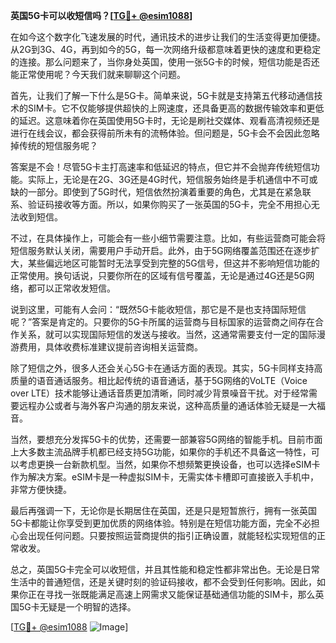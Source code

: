 **英国5G卡可以收短信吗？[[TG💪+ @esim1088](https://t.me/s/esim1088)]**

在如今这个数字化飞速发展的时代，通讯技术的进步让我们的生活变得更加便捷。从2G到3G、4G，再到如今的5G，每一次网络升级都意味着更快的速度和更稳定的连接。那么问题来了，当你身处英国，使用一张5G卡的时候，短信功能是否还能正常使用呢？今天我们就来聊聊这个问题。

首先，让我们了解一下什么是5G卡。简单来说，5G卡就是支持第五代移动通信技术的SIM卡。它不仅能够提供超快的上网速度，还具备更高的数据传输效率和更低的延迟。这意味着你在英国使用5G卡时，无论是刷社交媒体、观看高清视频还是进行在线会议，都会获得前所未有的流畅体验。但问题是，5G卡会不会因此忽略掉传统的短信服务呢？

答案是不会！尽管5G卡主打高速率和低延迟的特点，但它并不会抛弃传统短信功能。实际上，无论是在2G、3G还是4G时代，短信服务始终是手机通信中不可或缺的一部分。即使到了5G时代，短信依然扮演着重要的角色，尤其是在紧急联系、验证码接收等方面。所以，如果你购买了一张英国的5G卡，完全不用担心无法收到短信。

不过，在具体操作上，可能会有一些小细节需要注意。比如，有些运营商可能会将短信服务默认关闭，需要用户手动开启。此外，由于5G网络覆盖范围还在逐步扩大，某些偏远地区可能暂时无法享受到完整的5G信号，但这并不影响短信功能的正常使用。换句话说，只要你所在的区域有信号覆盖，无论是通过4G还是5G网络，都可以正常收发短信。

说到这里，可能有人会问：“既然5G卡能收短信，那它是不是也支持国际短信呢？”答案是肯定的。只要你的5G卡所属的运营商与目标国家的运营商之间存在合作关系，就可以实现国际短信的发送与接收。当然，这通常需要支付一定的国际漫游费用，具体收费标准建议提前咨询相关运营商。

除了短信之外，很多人还会关心5G卡在通话方面的表现。其实，5G卡同样支持高质量的语音通话服务。相比起传统的语音通话，基于5G网络的VoLTE（Voice over LTE）技术能够让通话音质更加清晰，同时减少背景噪音干扰。对于经常需要远程办公或者与海外客户沟通的朋友来说，这种高质量的通话体验无疑是一大福音。

当然，要想充分发挥5G卡的优势，还需要一部兼容5G网络的智能手机。目前市面上大多数主流品牌手机都已经支持5G功能，如果你的手机还不具备这一特性，可以考虑更换一台新款机型。当然，如果你不想频繁更换设备，也可以选择eSIM卡作为解决方案。eSIM卡是一种虚拟SIM卡，无需实体卡槽即可直接嵌入手机中，非常方便快捷。

最后再强调一下，无论你是长期居住在英国，还是只是短暂旅行，拥有一张英国5G卡都能让你享受到更加优质的网络体验。特别是在短信功能方面，完全不必担心会出现任何问题。只要按照运营商提供的指引正确设置，就能轻松实现短信的正常收发。

总之，英国5G卡完全可以收短信，并且其性能和稳定性都非常出色。无论是日常生活中的普通短信，还是关键时刻的验证码接收，都不会受到任何影响。因此，如果你正在寻找一张既能满足高速上网需求又能保证基础通信功能的SIM卡，那么英国5G卡无疑是一个明智的选择。

[[TG💪+ @esim1088](https://t.me/s/esim1088) ![Image](https://i.postimg.cc/4NQfJmqS/Snipaste-2025-05-13-00-14-12.png)]